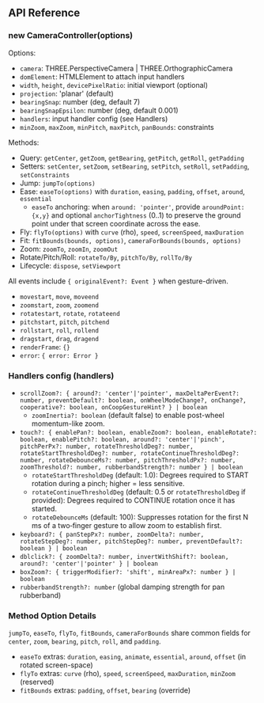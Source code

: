## API Reference

### new CameraController(options)

Options:
- `camera`: THREE.PerspectiveCamera | THREE.OrthographicCamera
- `domElement`: HTMLElement to attach input handlers
- `width`, `height`, `devicePixelRatio`: initial viewport (optional)
- `projection`: 'planar' (default)
- `bearingSnap`: number (deg, default 7)
- `bearingSnapEpsilon`: number (deg, default 0.001)
- `handlers`: input handler config (see Handlers)
- `minZoom`, `maxZoom`, `minPitch`, `maxPitch`, `panBounds`: constraints

Methods:
- Query: `getCenter`, `getZoom`, `getBearing`, `getPitch`, `getRoll`, `getPadding`
- Setters: `setCenter`, `setZoom`, `setBearing`, `setPitch`, `setRoll`, `setPadding`, `setConstraints`
- Jump: `jumpTo(options)`
- Ease: `easeTo(options)` with `duration`, `easing`, `padding`, `offset`, `around`, `essential`
  - `easeTo` anchoring: when `around: 'pointer'`, provide `aroundPoint: {x,y}` and optional `anchorTightness` (0..1) to preserve the ground point under that screen coordinate across the ease.
- Fly: `flyTo(options)` with `curve` (rho), `speed`, `screenSpeed`, `maxDuration`
- Fit: `fitBounds(bounds, options)`, `cameraForBounds(bounds, options)`
- Zoom: `zoomTo`, `zoomIn`, `zoomOut`
- Rotate/Pitch/Roll: `rotateTo/By`, `pitchTo/By`, `rollTo/By`
- Lifecycle: `dispose`, `setViewport`

All events include `{ originalEvent?: Event }` when gesture-driven.

- `movestart`, `move`, `moveend`
- `zoomstart`, `zoom`, `zoomend`
- `rotatestart`, `rotate`, `rotateend`
- `pitchstart`, `pitch`, `pitchend`
- `rollstart`, `roll`, `rollend`
- `dragstart`, `drag`, `dragend`
- `renderFrame`: `{}`
- `error`: `{ error: Error }`

### Handlers config (handlers)

- `scrollZoom?: { around?: 'center'|'pointer', maxDeltaPerEvent?: number, preventDefault?: boolean, onWheelModeChange?, onChange?, cooperative?: boolean, onCoopGestureHint? } | boolean`
  - `zoomInertia?: boolean` (default false) to enable post-wheel momentum-like zoom.
- `touch?: { enablePan?: boolean, enableZoom?: boolean, enableRotate?: boolean, enablePitch?: boolean, around?: 'center'|'pinch', pitchPerPx?: number, rotateThresholdDeg?: number, rotateStartThresholdDeg?: number, rotateContinueThresholdDeg?: number, rotateDebounceMs?: number, pitchThresholdPx?: number, zoomThreshold?: number, rubberbandStrength?: number } | boolean`
  - `rotateStartThresholdDeg` (default: 1.0): Degrees required to START rotation during a pinch; higher = less sensitive.
  - `rotateContinueThresholdDeg` (default: 0.5 or `rotateThresholdDeg` if provided): Degrees required to CONTINUE rotation once it has started.
  - `rotateDebounceMs` (default: 100): Suppresses rotation for the first N ms of a two‑finger gesture to allow zoom to establish first.
- `keyboard?: { panStepPx?: number, zoomDelta?: number, rotateStepDeg?: number, pitchStepDeg?: number, preventDefault?: boolean } | boolean`
- `dblclick?: { zoomDelta?: number, invertWithShift?: boolean, around?: 'center'|'pointer' } | boolean`
- `boxZoom?: { triggerModifier?: 'shift', minAreaPx?: number } | boolean`
- `rubberbandStrength?: number` (global damping strength for pan rubberband)

### Method Option Details

`jumpTo`, `easeTo`, `flyTo`, `fitBounds`, `cameraForBounds` share common fields for `center`, `zoom`, `bearing`, `pitch`, `roll`, and `padding`.

- `easeTo` extras: `duration`, `easing`, `animate`, `essential`, `around`, `offset` (in rotated screen-space)
- `flyTo` extras: `curve` (rho), `speed`, `screenSpeed`, `maxDuration`, `minZoom` (reserved)
- `fitBounds` extras: `padding`, `offset`, `bearing` (override)
